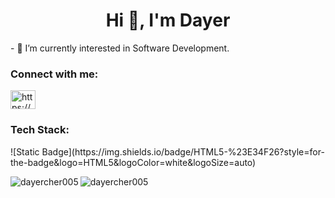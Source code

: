 
<h1 align="center">Hi 👋, I'm Dayer</h1>
- 🌱 I’m currently interested in Software Development.

<h3 align="left">Connect with me:</h3>
<p align="left">
<a href="https://www.linkedin.com/in/dayer-cher-9a9a14231/" target="_blank"><img align="center" src="https://raw.githubusercontent.com/rahuldkjain/github-profile-readme-generator/master/src/images/icons/Social/linked-in-alt.svg" alt="https://www.linkedin.com/in/dayer-cher-9a9a14231/" height="30" width="40" /></a>
</p>

<h3 align="left">Tech Stack:</h3>
![Static Badge](https://img.shields.io/badge/HTML5-%23E34F26?style=for-the-badge&logo=HTML5&logoColor=white&logoSize=auto)



<p><img align="left" src="https://github-readme-stats.vercel.app/api/top-langs?username=dayercher005&show_icons=true&locale=en&layout=compact" alt="dayercher005" /></p>

<p><img align="center" src="https://github-readme-streak-stats.herokuapp.com/?user=dayercher005&" alt="dayercher005" /></p>
